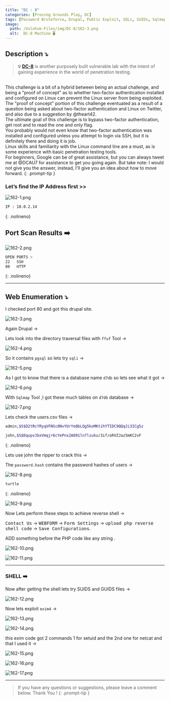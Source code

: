 ```yaml
---
title: "DC : 8"
categories: [Proving Grounds Play, DC]
tags: [Password Bruteforce, Drupal, Public Exploit, SQLi, SUIDs, Sqlmap, exim4, PrivEsc, DC, CMS]
image:
  path: /Vulnhub-Files/img/DC-8/162-3.png
  alt:  DC-8 Machine 🖥️
---
```



## **Description ⤵️**

>**💡 [DC-8](https://www.vulnhub.com/entry/dc-8,367/)** is another purposely built vulnerable lab with the intent of gaining experience in the world of penetration testing.
<br>
This challenge is a bit of a hybrid between being an actual challenge, and being a "proof of concept" as to whether two-factor authentication installed and configured on Linux can prevent the Linux server from being exploited.
<br>
The "proof of concept" portion of this challenge eventuated as a result of a question being asked about two-factor authentication and Linux on Twitter, and also due to a suggestion by @theart42.
<br>
The ultimate goal of this challenge is to bypass two-factor authentication, get root and to read the one and only flag.
<br>
You probably would not even know that two-factor authentication was installed and configured unless you attempt to login via SSH, but it is definitely there and doing it is job.
<br>
Linux skills and familiarity with the Linux command line are a must, as is some experience with basic penetration testing tools.
<br>
For beginners, Google can be of great assistance, but you can always tweet me at @DCAU7 for assistance to get you going again. But take note: I would not give you the answer, instead, I'll give you an idea about how to move forward.
{: .prompt-tip }

### Let’s find the IP Address first >>

![162-1.png](/Vulnhub-Files/img/DC-8/162-1.png)

```bash
IP : 10.0.2.14
```
{: .nolineno}

## Port Scan Results ➡️

![162-2.png](/Vulnhub-Files/img/DC-8/162-2.png)

```bash
OPEN PORTS >
22   SSH
80   HTTP
```
{: .nolineno}

---

## Web Enumeration ⤵️

I checked port 80 and got this drupal site.

![162-3.png](/Vulnhub-Files/img/DC-8/162-3.png)

Again Drupal →

Lets look into the directory traversal files with `ffuf` Tool →

![162-4.png](/Vulnhub-Files/img/DC-8/162-4.png)

So it contains `pgsql` so lets try `sqli` →

![162-5.png](/Vulnhub-Files/img/DC-8/162-5.png)

As I got to know that there is a database name `d7db` so lets see what it got →

![162-6.png](/Vulnhub-Files/img/DC-8/162-6.png)

With `Sqlmap` Tool ,I got these much tables on `d7db` database →

![162-7.png](/Vulnhub-Files/img/DC-8/162-7.png)

Lets check the users.csv files →

```bash
admin,$S$D2tRcYRyqVFNSc0NvYUrYeQbLQg5koMKtihYTIDC9QQqJi3ICg5z

john,$S$DqupvJbxVmqjr6cYePnx2A891ln7lsuku/3if/oRVZJaz5mKC2vF
```
{: .nolineno}

Lets use john the ripper to crack this →

The `password.hash` contains the password hashes of users →

![162-8.png](/Vulnhub-Files/img/DC-8/162-8.png)

```bash
turtle
```
{: .nolineno}

![162-9.png](/Vulnhub-Files/img/DC-8/162-9.png)

Now Lets perform these steps to achieve reverse shell →

<kbd>Contact Us</kbd> → <kbd>WEBFORM</kbd> → <kbd>Form Settings</kbd> → <kbd>upload php reverse shell code</kbd> → <kbd>Save Configurations</kbd>.

ADD something before the PHP code like any string .

![162-10.png](/Vulnhub-Files/img/DC-8/162-10.png)

![162-11.png](/Vulnhub-Files/img/DC-8/162-11.png)

---

### SHELL ➡️

Now after getting the shell lets try SUIDS and GUIDS files →

![162-12.png](/Vulnhub-Files/img/DC-8/162-12.png)

Now lets exploit `exim4` →

![162-13.png](/Vulnhub-Files/img/DC-8/162-13.png)

![162-14.png](/Vulnhub-Files/img/DC-8/162-14.png)

this exim code got 2 commands 1 for setuid and the 2nd one for netcat and that I used it →

![162-15.png](/Vulnhub-Files/img/DC-8/162-15.png)

![162-16.png](/Vulnhub-Files/img/DC-8/162-16.png)

![162-17.png](/Vulnhub-Files/img/DC-8/162-17.png)

---

> If you have any questions or suggestions, please leave a comment below.
Thank You ! 
{: .prompt-tip }